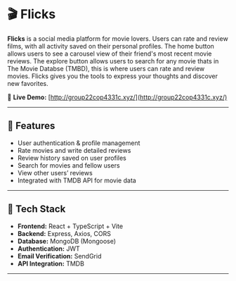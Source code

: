 # 🎬 Flicks

**Flicks** is a social media platform for movie lovers. Users can rate and review films, with all activity saved on their personal profiles. The home button allows users to see a carousel view of their friend's most recent movie reviews. The explore button allows users to search for any movie thats in The Movie Databse (TMBD), this is where users can rate and review movies. Flicks gives you the tools to express your thoughts and discover new favorites.

🔗 **Live Demo:** [http://group22cop4331c.xyz/](http://group22cop4331c.xyz/)

---

## 🚀 Features

- User authentication & profile management  
- Rate movies and write detailed reviews  
- Review history saved on user profiles  
- Search for movies and fellow users  
- View other users’ reviews  
- Integrated with TMDB API for movie data  

---

## 🧱 Tech Stack

- **Frontend:** React + TypeScript + Vite  
- **Backend:** Express, Axios, CORS
- **Database:** MongoDB (Mongoose)  
- **Authentication:** JWT  
- **Email Verification:** SendGrid  
- **API Integration:** TMDB 

---



